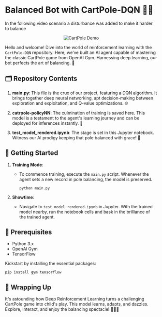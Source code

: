 # Balanced Bot with CartPole-DQN 🤸🤖
In the following video scenario a disturbance was added to make it harder to balance
<p align="center">
  <img src="https://media.giphy.com/media/yuQaPwkGHYu5MIvMAv/giphy.gif" alt="CartPole Demo"/>
</p>


Hello and welcome! Dive into the world of reinforcement learning with the `CartPole-DQN` repository. Here, we've built an AI agent capable of mastering the classic CartPole game from OpenAI Gym. Harnessing deep learning, our bot perfects the art of balancing. 🌌

## 🗂 Repository Contents

1. **main.py**: This file is the crux of our project, featuring a DQN algorithm. It brings together deep neural networking, apt decision-making between exploration and exploitation, and Q-value optimizations. 🌐
   
2. **catrpole-policyNN**: The culmination of training is saved here. This model is a testament to the agent's learning journey and can be deployed for inferences instantly. 📘
   
3. **test_model_rendered.ipynb**: The stage is set in this Jupyter notebook. Witness our AI prodigy keeping that pole balanced with grace! 🎥

## 🚦 Getting Started

1. **Training Mode**:
   - To commence training, execute the `main.py` script. Whenever the agent sets a new record in pole balancing, the model is preserved.
     ```shell
     python main.py
     ```

2. **Showtime**:
   - Navigate to `test_model_rendered.ipynb` in Jupyter. With the trained model nearby, run the notebook cells and bask in the brilliance of the trained agent.

## 🔧 Prerequisites

- Python 3.x
- OpenAI Gym
- TensorFlow

Kickstart by installing the essential packages:
```shell
pip install gym tensorflow
```
## 🥂 Wrapping Up

It's astounding how Deep Reinforcement Learning turns a challenging CartPole game into child's play. This model learns, adapts, and dazzles. Explore, interact, and enjoy the balancing spectacle! 🎩🚀🥳
